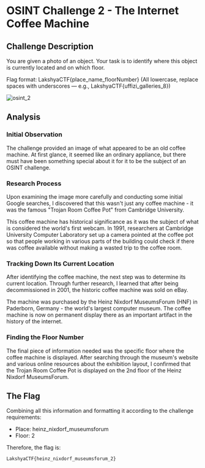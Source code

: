 # OSINT Challenge 2 - The Internet Coffee Machine

## Challenge Description

You are given a photo of an object. Your task is to identify where this object is currently located and on which floor.

Flag format: LakshyaCTF{place_name_floorNumber}
(All lowercase, replace spaces with underscores — e.g., LakshyaCTF{uffizi_galleries_8})

![osint_2](https://github.com/user-attachments/assets/16d7f1b7-8c6a-4f1b-b2d8-e41133420163)


## Analysis

### Initial Observation
The challenge provided an image of what appeared to be an old coffee machine. At first glance, it seemed like an ordinary appliance, but there must have been something special about it for it to be the subject of an OSINT challenge.

### Research Process
Upon examining the image more carefully and conducting some initial Google searches, I discovered that this wasn't just any coffee machine - it was the famous "Trojan Room Coffee Pot" from Cambridge University.

This coffee machine has historical significance as it was the subject of what is considered the world's first webcam. In 1991, researchers at Cambridge University Computer Laboratory set up a camera pointed at the coffee pot so that people working in various parts of the building could check if there was coffee available without making a wasted trip to the coffee room.

### Tracking Down Its Current Location
After identifying the coffee machine, the next step was to determine its current location. Through further research, I learned that after being decommissioned in 2001, the historic coffee machine was sold on eBay.

The machine was purchased by the Heinz Nixdorf MuseumsForum (HNF) in Paderborn, Germany - the world's largest computer museum. The coffee machine is now on permanent display there as an important artifact in the history of the internet.

### Finding the Floor Number
The final piece of information needed was the specific floor where the coffee machine is displayed. After searching through the museum's website and various online resources about the exhibition layout, I confirmed that the Trojan Room Coffee Pot is displayed on the 2nd floor of the Heinz Nixdorf MuseumsForum.

## The Flag

Combining all this information and formatting it according to the challenge requirements:
- Place: heinz_nixdorf_museumsforum
- Floor: 2

Therefore, the flag is:
```
LakshyaCTF{heinz_nixdorf_museumsforum_2}
```



